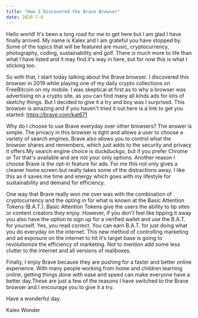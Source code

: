 ```yaml
---
title: "How I Discovered the Brave Browser"
date: 2020-7-8
---
```

Hello world!
It's been a long road for me to get here
but I am glad I have finally arrived. My
name is Kalex and I am grateful you have
stopped by. Some of the topics that will be featured
are music, cryptocurrency, photography, coding, sustainability
and golf. There is much more to life than what I have listed and it
may find it's way in here, but for now this is what I sticking too.

So with that, I start today talking about the Brave browser. I discovered
this browser in 2019 while playing one of my daily crypto collections
on FreeBitcoin on my mobile. I was skeptical at first as to why a browser was advertising on a crypto site, as you can find many all kinds ads for lots of sketchy things. But I decided to give it a try and boy was I surprised. This browser is amazing and if you haven't tried it out here is a link to get you started: https://brave.com/kat671

Why do I choose to use Brave everyday over other browsers? The answer is simple.
The privacy in this browser is tight and allows a user to choose
a variety of search engines. Brave also allows you to control what the browser shares and remembers, which just adds to the security and privacy it offers.My search engine choice is duckduckgo, but if you prefer Chrome or Tor that's available and are not your only options. Another reason I choose Brave is the opt-in feature for ads. For me this not only gives a cleaner home screen but really takes some of the distractions away. I like this as it saves me time and energy which goes with my lifestyle for sustainability and demand for efficiency.

One way that Brave really won me over was with the combination of cryptocurrency and the opting in for what is known at the Basic Attention Tokens (B.A.T.).
Basic Attention Tokens give the users the ability to tip sites or content creators they enjoy. However, if you don't feel like tipping it away you also have the option to sign up for a verified wallet and use the B.A.T. for yourself. Yes, you read correct. You can earn B.A.T. for just doing what you do everyday on the internet. This new method of controlling marketing and ad exposure on the internet to hit it's target base is going to revolutionize the efficiency of marketing. Not to mention add some less clutter to the internet and all versions of mailboxes. 

Finally, I enjoy Brave because they are pushing for a faster
and better online experience. With many people working from home
and children learning online, getting things done with ease and speed
can make everyone have a better day.These are just a few of the reasons
I have switched to the Brave browser and I encourage you to give it a try.

Have a wonderful day.

Kalex Wonder
